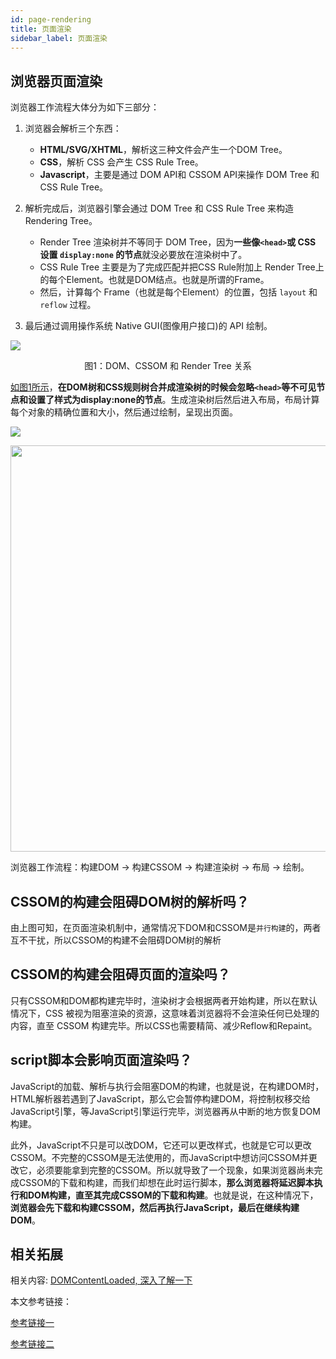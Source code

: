 ```yaml
---
id: page-rendering
title: 页面渲染
sidebar_label: 页面渲染
---
```


## 浏览器页面渲染

浏览器工作流程大体分为如下三部分：

1. 浏览器会解析三个东西：

    - **HTML/SVG/XHTML**，解析这三种文件会产生一个DOM Tree。
    - **CSS**，解析 CSS 会产生 CSS Rule Tree。
    - **Javascript**，主要是通过 DOM API和 CSSOM API来操作 DOM Tree 和 CSS Rule Tree。

2. 解析完成后，浏览器引擎会通过 DOM Tree 和 CSS Rule Tree 来构造 Rendering Tree。

    - Render Tree 渲染树并不等同于 DOM Tree，因为**一些像`<head>`或 CSS 设置 `display:none` 的节点**就没必要放在渲染树中了。
    - CSS Rule Tree 主要是为了完成匹配并把CSS Rule附加上 Render Tree上的每个Element。也就是DOM结点。也就是所谓的Frame。
    - 然后，计算每个 Frame（也就是每个Element）的位置，包括 `layout` 和 `reflow` 过程。

3. 最后通过调用操作系统 Native GUI(图像用户接口)的 API 绘制。

![](https://cosmos-x.oss-cn-hangzhou.aliyuncs.com/kBpnEt.png)
<p align="center">图1：DOM、CSSOM 和 Render Tree 关系</p>

[如图1所示](https://developers.google.com/web/fundamentals/performance/critical-rendering-path/render-tree-construction?hl=zh-cn)，**在DOM树和CSS规则树合并成渲染树的时候会忽略`<head>`等不可见节点和设置了样式为display:none的节点**。生成渲染树后然后进入布局，布局计算每个对象的精确位置和大小，然后通过绘制，呈现出页面。

![](https://cosmos-x.oss-cn-hangzhou.aliyuncs.com/yw9qb5brpt.png)

<img src="https://cosmos-x.oss-cn-hangzhou.aliyuncs.com/s6T92W.png" width="650"/>

浏览器工作流程：构建DOM -> 构建CSSOM -> 构建渲染树 -> 布局 -> 绘制。

## CSSOM的构建会阻碍DOM树的解析吗？

由上图可知，在页面渲染机制中，通常情况下DOM和CSSOM是`并行构建`的，两者互不干扰，所以CSSOM的构建不会阻碍DOM树的解析

## CSSOM的构建会阻碍页面的渲染吗？

只有CSSOM和DOM都构建完毕时，渲染树才会根据两者开始构建，所以在默认情况下，CSS 被视为阻塞渲染的资源，这意味着浏览器将不会渲染任何已处理的内容，直至 CSSOM 构建完毕。所以CSS也需要精简、减少Reflow和Repaint。

## script脚本会影响页面渲染吗？
JavaScript的加载、解析与执行会阻塞DOM的构建，也就是说，在构建DOM时，HTML解析器若遇到了JavaScript，那么它会暂停构建DOM，将控制权移交给JavaScript引擎，等JavaScript引擎运行完毕，浏览器再从中断的地方恢复DOM构建。

此外，JavaScript不只是可以改DOM，它还可以更改样式，也就是它可以更改CSSOM。不完整的CSSOM是无法使用的，而JavaScript中想访问CSSOM并更改它，必须要能拿到完整的CSSOM。所以就导致了一个现象，如果浏览器尚未完成CSSOM的下载和构建，而我们却想在此时运行脚本，**那么浏览器将延迟脚本执行和DOM构建，直至其完成CSSOM的下载和构建**。也就是说，在这种情况下，**浏览器会先下载和构建CSSOM，然后再执行JavaScript，最后在继续构建DOM**。

## 相关拓展
相关内容: [DOMContentLoaded, 深入了解一下](https://thinkbucket.github.io/docsite/docs/web/6.browser-rendering/DOMContentLoaded)

本文参考链接：

[参考链接一](https://juejin.im/post/5b88ddca6fb9a019c7717096#heading-4)

[参考链接二](https://developers.google.com/web/fundamentals/performance/critical-rendering-path/render-blocking-css?hl=zh-cn)
